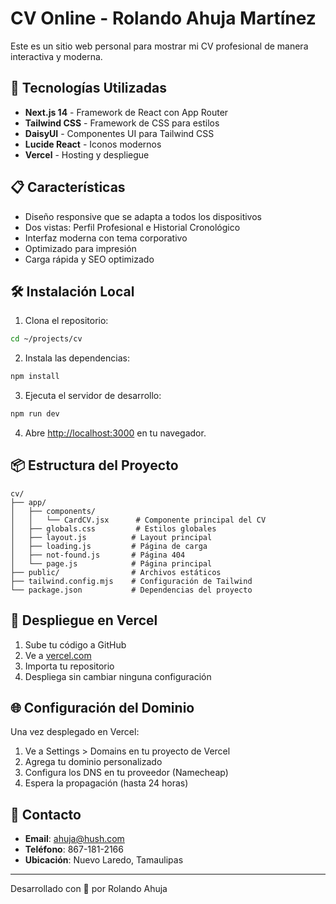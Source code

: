 # CV Online - Rolando Ahuja Martínez

Este es un sitio web personal para mostrar mi CV profesional de manera interactiva y moderna.

## 🚀 Tecnologías Utilizadas

- **Next.js 14** - Framework de React con App Router
- **Tailwind CSS** - Framework de CSS para estilos
- **DaisyUI** - Componentes UI para Tailwind CSS
- **Lucide React** - Iconos modernos
- **Vercel** - Hosting y despliegue

## 📋 Características

- Diseño responsive que se adapta a todos los dispositivos
- Dos vistas: Perfil Profesional e Historial Cronológico
- Interfaz moderna con tema corporativo
- Optimizado para impresión
- Carga rápida y SEO optimizado

## 🛠️ Instalación Local

1. Clona el repositorio:
```bash
cd ~/projects/cv
```

2. Instala las dependencias:
```bash
npm install
```

3. Ejecuta el servidor de desarrollo:
```bash
npm run dev
```

4. Abre [http://localhost:3000](http://localhost:3000) en tu navegador.

## 📦 Estructura del Proyecto

```
cv/
├── app/
│   ├── components/
│   │   └── CardCV.jsx      # Componente principal del CV
│   ├── globals.css         # Estilos globales
│   ├── layout.js          # Layout principal
│   ├── loading.js         # Página de carga
│   ├── not-found.js       # Página 404
│   └── page.js            # Página principal
├── public/                # Archivos estáticos
├── tailwind.config.mjs    # Configuración de Tailwind
└── package.json           # Dependencias del proyecto
```

## 🚀 Despliegue en Vercel

1. Sube tu código a GitHub
2. Ve a [vercel.com](https://vercel.com)
3. Importa tu repositorio
4. Despliega sin cambiar ninguna configuración

## 🌐 Configuración del Dominio

Una vez desplegado en Vercel:
1. Ve a Settings > Domains en tu proyecto de Vercel
2. Agrega tu dominio personalizado
3. Configura los DNS en tu proveedor (Namecheap)
4. Espera la propagación (hasta 24 horas)

## 📱 Contacto

- **Email**: ahuja@hush.com
- **Teléfono**: 867-181-2166
- **Ubicación**: Nuevo Laredo, Tamaulipas

---

Desarrollado con 💙 por Rolando Ahuja
